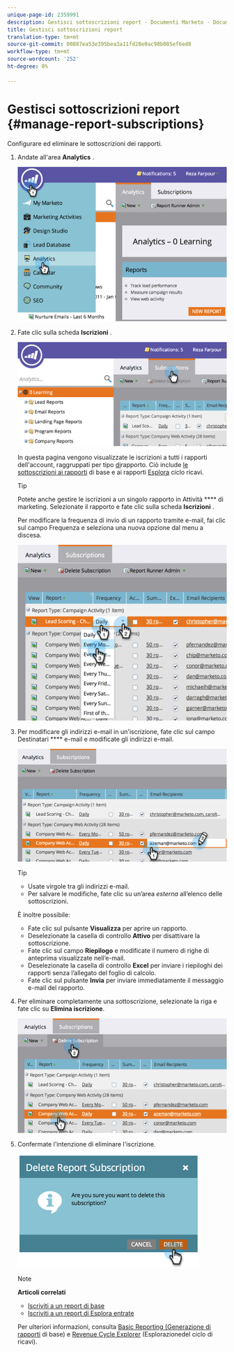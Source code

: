 ```yaml
---
unique-page-id: 2359991
description: Gestisci sottoscrizioni report - Documenti Marketo - Documentazione prodotto
title: Gestisci sottoscrizioni report
translation-type: tm+mt
source-git-commit: 00887ea53e395bea3a11fd28e0ac98b085ef6ed8
workflow-type: tm+mt
source-wordcount: '252'
ht-degree: 0%

---
```



# Gestisci sottoscrizioni report {#manage-report-subscriptions}

Configurare ed eliminare le sottoscrizioni dei rapporti.

1. Andate all&#39;area **Analytics** .

   ![](assets/image2014-9-16-10-3a35-3a25.png)

1. Fate clic sulla scheda **Iscrizioni** .

   ![](assets/image2014-9-16-10-3a35-3a32.png)

   In questa pagina vengono visualizzate le iscrizioni a tutti i rapporti dell&#39;account, raggruppati per tipo [di](../../../../product-docs/reporting/basic-reporting/report-types/report-type-overview.md)rapporto. Ciò include [le sottoscrizioni ai rapporti](subscribe-to-a-basic-report.md) di base e ai rapporti [Esplora](http://docs.marketo.com/display/docs/revenue+cycle+analytics) ciclo ricavi.

   >[!TIP]
   >
   >Potete anche gestire le iscrizioni a un singolo rapporto in Attività **** di marketing. Selezionate il rapporto e fate clic sulla scheda **Iscrizioni** .

   Per modificare la frequenza di invio di un rapporto tramite e-mail, fai clic sul campo Frequenza e seleziona una nuova opzione dal menu a discesa.

   ![](assets/image2014-9-16-10-3a36-3a4.png)

1. Per modificare gli indirizzi e-mail in un&#39;iscrizione, fate clic sul campo Destinatari **** e-mail e modificate gli indirizzi e-mail.

   ![](assets/image2014-9-16-10-3a36-3a11.png)

   >[!TIP]
   >
   >
   >    
   >    
   >    * Usate virgole tra gli indirizzi e-mail.
   >    * Per salvare le modifiche, fate clic su un’area *esterna* all’elenco delle sottoscrizioni.


   È inoltre possibile:

   * Fate clic sul pulsante **Visualizza** per aprire un rapporto.
   * Deselezionate la casella di controllo **Attivo** per disattivare la sottoscrizione.
   * Fate clic sul campo **Riepilogo** e modificate il numero di righe di anteprima visualizzate nell’e-mail.
   * Deselezionate la casella di controllo **Excel** per inviare i riepiloghi dei rapporti senza l’allegato del foglio di calcolo.
   * Fate clic sul pulsante **Invia** per inviare immediatamente il messaggio e-mail del rapporto.



1. Per eliminare completamente una sottoscrizione, selezionate la riga e fate clic su **Elimina iscrizione**.

   ![](assets/image2014-9-16-10-3a36-3a38.png)

1. Confermate l&#39;intenzione di eliminare l&#39;iscrizione.

   ![](assets/image2014-9-16-10-3a36-3a43.png)

   >[!NOTE]
   >
   >**Articoli correlati**
   >
   >    
   >    
   >    * [Iscriviti a un report di base](subscribe-to-a-basic-report.md)
   >    * [Iscriviti a un report di Esplora entrate](../../../../product-docs/reporting/revenue-cycle-analytics/revenue-explorer/subscribe-to-a-revenue-explorer-report.md)


   Per ulteriori informazioni, consulta [Basic Reporting (Generazione di rapporti](http://docs.marketo.com/display/docs/basic+reporting) di base) e [Revenue Cycle Explorer](http://docs.marketo.com/display/docs/revenue+cycle+analytics) (Esplorazionedel ciclo di ricavi).


